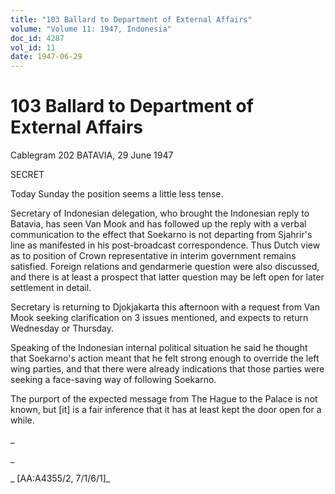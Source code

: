 ```yaml
---
title: "103 Ballard to Department of External Affairs"
volume: "Volume 11: 1947, Indonesia"
doc_id: 4287
vol_id: 11
date: 1947-06-29
---
```


# 103 Ballard to Department of External Affairs

Cablegram 202 BATAVIA, 29 June 1947

SECRET

Today Sunday the position seems a little less tense.

Secretary of Indonesian delegation, who brought the Indonesian reply to Batavia, has seen Van Mook and has followed up the reply with a verbal communication to the effect that Soekarno is not departing from Sjahrir's line as manifested in his post-broadcast correspondence. Thus Dutch view as to position of Crown representative in interim government remains satisfied. Foreign relations and gendarmerie question were also discussed, and there is at least a prospect that latter question may be left open for later settlement in detail.

Secretary is returning to Djokjakarta this afternoon with a request from Van Mook seeking clarification on 3 issues mentioned, and expects to return Wednesday or Thursday.

Speaking of the Indonesian internal political situation he said he thought that Soekarno's action meant that he felt strong enough to override the left wing parties, and that there were already indications that those parties were seeking a face-saving way of following Soekarno.

The purport of the expected message from The Hague to the Palace is not known, but [it] is a fair inference that it has at least kept the door open for a while.

_

_

_ [AA:A4355/2, 7/1/6/1]_

